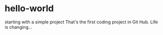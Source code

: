 # hello-world
starting with a simple project
That's the first coding project in Git Hub. Life is changing...
